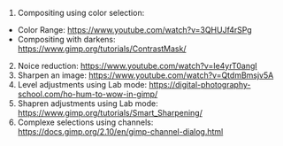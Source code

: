 1. Compositing using color selection: 
  - Color Range: https://www.youtube.com/watch?v=3QHUJf4rSPg
  - Compositing with darkens: https://www.gimp.org/tutorials/ContrastMask/
2. Noice reduction: https://www.youtube.com/watch?v=Ie4yrT0angI
3. Sharpen an image: https://www.youtube.com/watch?v=QtdmBmsjv5A
4. Level adjustments using Lab mode: https://digital-photography-school.com/ho-hum-to-wow-in-gimp/
5. Shapren adjustments using Lab mode: https://www.gimp.org/tutorials/Smart_Sharpening/
6. Complexe selections using channels: https://docs.gimp.org/2.10/en/gimp-channel-dialog.html
